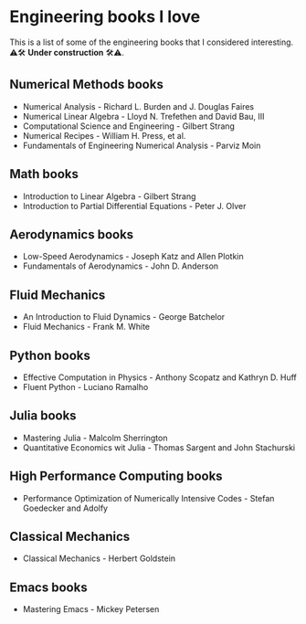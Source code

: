 # Engineering books I love

This is a list of some of the engineering books that I considered interesting. ️⚠️🛠   **Under construction**   🛠⚠️.

## Numerical Methods books
* Numerical Analysis - Richard L. Burden and J. Douglas Faires
* Numerical Linear Algebra - Lloyd N. Trefethen and David Bau, III
* Computational Science and Engineering - Gilbert Strang
* Numerical Recipes - William H. Press, et al.
* Fundamentals of Engineering Numerical Analysis - Parviz Moin

## Math books
* Introduction to Linear Algebra - Gilbert Strang
* Introduction to Partial Differential Equations - Peter J. Olver

## Aerodynamics books
* Low-Speed Aerodynamics - Joseph Katz and Allen Plotkin
* Fundamentals of Aerodynamics - John D. Anderson

## Fluid Mechanics
* An Introduction to Fluid Dynamics - George Batchelor
* Fluid Mechanics - Frank M. White

## Python books
* Effective Computation in Physics - Anthony Scopatz and Kathryn D. Huff
* Fluent Python - Luciano Ramalho

## Julia books
* Mastering Julia - Malcolm Sherrington
* Quantitative Economics wit Julia - Thomas Sargent and John Stachurski

## High Performance Computing books
* Performance Optimization of Numerically Intensive Codes - Stefan Goedecker and Adolfy 

## Classical Mechanics
* Classical Mechanics - Herbert Goldstein

## Emacs books
* Mastering Emacs - Mickey Petersen
